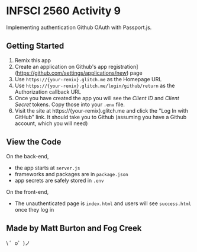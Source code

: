 INFSCI 2560 Activity 9
========================

Implementing authentication Github OAuth with Passport.js.

## Getting Started

1. Remix this app
2. Create an application on Github's app registration](https://github.com/settings/applications/new) page
3. Use `https://{your-remix}.glitch.me` as the Homepage URL
4. Use `https://{your-remix}.glitch.me/login/github/return` as the Authorization callback URL
5. Once you have created the app you will see the *Client ID* and *Client Secret* tokens. Copy those into your `.env` file.
6. Visit the site at https://{your-remix}.glitch.me and click the "Log In with GitHub" link. It should take you to Github (assuming you have a Github account, which you will need)


## View the Code

On the back-end,
- the app starts at `server.js`
- frameworks and packages are in `package.json`
- app secrets are safely stored in `.env`

On the front-end,
- The unauthenticated page is `index.html` and users will see `success.html` once they log in


Made by Matt Burton and Fog Creek
-----------------

\ ゜o゜)ノ
